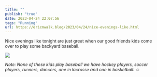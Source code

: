 ```yaml
---
title: ""
publish: "true"
date: 2023-04-24 22:07:56
tags: "Running"
url: https://ericmwalk.blog/2023/04/24/nice-evenings-like.html
---
```


Nice evenings like tonight are just great when our good friends kids come over to play some backyard baseball.

![](https://ericmwalk.blog/uploads/2023/9ba4af9b46.jpg)

*Note: None of these kids play baseball we have hockey players, soccer players, runners, dancers, one in lacrosse and one in basketball.* ☺️